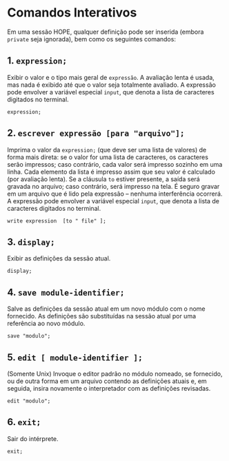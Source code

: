 # Comandos Interativos

Em uma sessão HOPE, qualquer definição pode ser inserida (embora `private` seja ignorada), bem como os seguintes comandos:

## 1. `expression;`
Exibir o valor e o tipo mais geral de `expressão`. A avaliação lenta é usada, mas nada é exibido até que o valor seja totalmente avaliado. A expressão pode envolver a variável especial `input`, que denota a lista de caracteres digitados no terminal.

```hope
expression;
```

## 2. `escrever expressão [para "arquivo"];`
Imprima o valor da `expression;` (que deve ser uma lista de valores) de forma mais direta: se o valor for uma lista de caracteres, os caracteres serão impressos; caso contrário, cada valor será impresso sozinho em uma linha. Cada elemento da lista é impresso assim que seu valor é calculado (por avaliação lenta). Se a cláusula `to` estiver presente, a saída será gravada no arquivo; caso contrário, será impresso na tela. É seguro gravar em um arquivo que é lido pela expressão – nenhuma interferência ocorrerá. A expressão pode envolver a variável especial `input`, que denota a lista de caracteres digitados no terminal.

```hope
write expression  [to " file" ];
```

## 3. `display;`
Exibir as definições da sessão atual.

```hope
display;
```

## 4. `save module-identifier;`
Salve as definições da sessão atual em um novo módulo com o nome fornecido. As definições são substituídas na sessão atual por uma referência ao novo módulo.

```hope
save "modulo";
```

## 5. `edit [ module-identifier ];`
(Somente Unix) Invoque o editor padrão no módulo nomeado, se fornecido, ou de outra forma em um arquivo contendo as definições atuais e, em seguida, insira novamente o interpretador com as definições revisadas.

```hope
edit "modulo";
```

## 6. `exit;`
Sair do intérprete.

```hope
exit;
```
